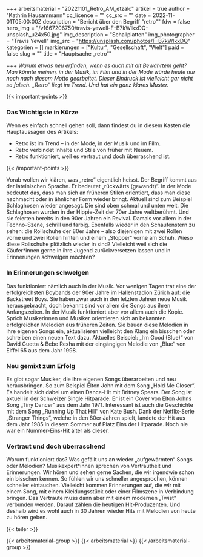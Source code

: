 +++
arbeitsmaterial = "20221101_Retro_AM_etzalc"
artikel = true
author = "Kathrin Hausammann"
cc_licence = ""
cc_src = ""
date = 2022-11-01T05:00:00Z
description = "Bericht über den Begriff \"retro\""
fdw = false
hero_img = "/v1667206750/travis-yewell-F-B7kWlkxDQ-unsplash_u24x50.jpg"
img_description = "Schallplatten"
img_photographer = "Travis Yewell"
img_src = "https://unsplash.com/photos/F-B7kWlkxDQ"
kategorien = []
markierungen = ["Kultur", "Gesellschaft", "Welt"]
paid = false
slug = ""
title = "Hauptsache „retro“"

+++
_Warum etwas neu erfinden, wenn es auch mit alt Bewährtem geht? Man könnte meinen, in der Musik, im Film und in der Mode würde heute nur noch nach diesem Motto gearbeitet. Dieser Eindruck ist vielleicht gar nicht so falsch. „Retro“ liegt im Trend. Und hat ein ganz klares Muster._

{{< important-points >}} <h3>Das Wichtigste in Kürze</h3>

<p>Wenn es einfach schnell gehen soll, dann findest du in diesem Kasten die Hauptaussagen des Artikels:</p>

<ul>

<li>Retro ist im Trend – in der Mode, in der Musik und im Film.</li>

<li>Retro verbindet Inhalte und Stile von früher mit Neuem.</li>

<li>Retro funktioniert, weil es vertraut und doch überraschend ist.</li>

</ul> {{< /important-points >}}

Vorab wollen wir klären, was „retro“ eigentlich heisst. Der Begriff kommt aus der lateinischen Sprache. Er bedeutet „rückwärts (gewandt)“. In der Mode bedeutet das, dass man sich an früheren Stilen orientiert, dass man diese nachmacht oder in ähnlicher Form wieder bringt. Aktuell sind zum Beispiel Schlaghosen wieder angesagt. Die sind oben schmal und unten weit. Die Schlaghosen wurden in der Hippie-Zeit der 70er Jahre weltberühmt. Und sie feierten bereits in den 90er Jahren ein Revival. Damals vor allem in der Techno-Szene, schrill und farbig. Ebenfalls wieder in den Schaufenstern zu sehen: die Rollschuhe der 80er Jahre – also diejenigen mit zwei Rollen vorne und zwei Rollen hinten und einem „Stopper“ vorne am Schuh. Wieso diese Rollschuhe plötzlich wieder in sind? Vielleicht weil sich die Käufer*innen gerne in ihre Jugend zurückversetzen lassen und in Erinnerungen schwelgen möchten?

### In Erinnerungen schwelgen

Das funktioniert nämlich auch in der Musik. Vor wenigen Tagen trat eine der erfolgreichsten Boybands der 90er Jahre im Hallenstadion Zürich auf: die Backstreet Boys. Sie haben zwar auch in den letzten Jahren neue Musik herausgebracht, doch bekannt sind vor allem die Songs aus ihren Anfangszeiten. In der Musik funktioniert aber vor allem auch die Kopie. Sprich Musikerinnen und Musiker orientieren sich an bekannten erfolgreichen Melodien aus früheren Zeiten. Sie bauen diese Melodien in ihre eigenen Songs ein, aktualisieren vielleicht den Klang ein bisschen oder schreiben einen neuen Text dazu. Aktuelles Beispiel: „I’m Good (Blue)“ von David Guetta & Bebe Rexha mit der eingängigen Melodie von „Blue“ von Eiffel 65 aus dem Jahr 1998.

### Neu gemixt zum Erfolg

Es gibt sogar Musiker, die ihre eigenen Songs überarbeiten und neu herausbringen. So zum Beispiel Elton John mit dem Song „Hold Me Closer“. Es handelt sich dabei um einen Dance-Hit mit Britney Spears. Der Song ist aktuell in der Schweizer Single Hitparade. Er ist ein Cover von Elton Johns Song „Tiny Dancer“ aus dem Jahr 1971. Interessant ist auch die Geschichte mit dem Song „Running Up That Hill“ von Kate Bush. Dank der Netflix-Serie „Stranger Things“, welche in den 80er Jahren spielt, landete der Hit aus dem Jahr 1985 in diesem Sommer auf Platz Eins der Hitparade. Noch nie war ein Nummer-Eins-Hit älter als dieser.

### Vertraut und doch überraschend

Warum funktioniert das? Was gefällt uns an wieder „aufgewärmten“ Songs oder Melodien? Musikexpert*innen sprechen von Vertrautheit und Erinnerungen. Wir hören und sehen gerne Sachen, die wir irgendwie schon ein bisschen kennen. So fühlen wir uns schneller angesprochen, können schneller eintauchen. Vielleicht kommen Erinnerungen auf, die wir mit einem Song, mit einem Kleidungsstück oder einer Filmszene in Verbindung bringen. Das Vertraute muss dann aber mit einem modernen „Twist“ verbunden werden. Darauf zählen die heutigen Hit-Produzenten. Und deshalb wird es wohl auch in 30 Jahren wieder Hits mit Melodien von heute zu hören geben.

{{< teiler >}}

{{< arbeitsmaterial-group >}} {{< arbeitsmaterial >}} {{< /arbeitsmaterial-group >}}
